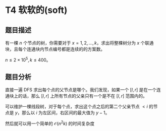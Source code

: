 # T4 软软的(soft)

## 题目描述

有一棵 $n$ 个节点的树，你需要对于 $x = 1, 2, ..., k$，求出将整棵树分为 $x$ 个联通块，且每个连通块内节点编号都是连续的的方案数。

$n\leq 2\times 10^5, k\leq 400$。

## 题目分析

直接一遍 DFS 求出每个点的父节点是哪个。我们发现，如果一个 $[l, r]$ 是在一个连通块上的话，那么 $[l, r]$ 上所有节点的父亲只有一个是不在 $[l, r]$ 范围内的。

可以维护一棵线段树，对于每个点，求出这个点之后的第二个父亲节点 $<i$ 的节点是 $y$，那么以 $i$ 为左区间，右区间的最大值为 $y - 1$。

然后就可以用一个简单的 $\mathcal{O}(n^2k)$ 的时间复杂度